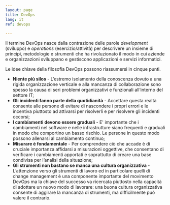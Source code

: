 ```yaml
---
layout: page
title: DevOps
lang: it
ref: devops

---
```


Il termine DevOps nasce dalla contrazione delle parole *development* (sviluppo) e *operations* (esercizio/attività) per descrivere un insieme di principi, metodologie e strumenti che ha rivoluzionato il modo in cui aziende e organizzazioni sviluppano e gestiscono applicazioni e servizi informatici.

Le idee chiave della filosofia DevOps possono riassumersi in cinque punti.

- **Niente più silos** -  L’estremo isolamento della conoscenza dovuto a una rigida organizzazione verticale e alla mancanza di collaborazione sono spesso la causa di seri problemi organizzativi e funzionali all’interno del settore IT;
- **Gli incidenti fanno parte della quotidianità** - Accettare questa realtà consente alle persone di evitare di nascondere i propri errori e le incentiva piuttosto ad attivarsi per risolverli e per risolvere gli incidenti occorsi;
- **I cambiamenti devono essere graduali** - E' importante che i cambiamenti nel software e nelle infrastrutture siano frequenti e graduali in modo che comportino un basso rischio. Le persone in questo modo possono allenarsi al cambiamento continuo;
- **Misurare è fondamentale** - Per comprendere ciò che accade è di cruciale importanza affidarsi a misurazioni oggettive, che consentano di verificare i cambiamenti apportati e soprattutto di creare una base condivisa per l’analisi della situazione;
- **Gli strumenti non bastano se manca una cultura organizzativa** - L’attenzione verso gli strumenti di lavoro ed in particolare quelli di change management è una componente importante del movimento DevOps ma la chiave del successo va ricercata piuttosto nella capacità di adottare un nuovo modo di lavorare: una buona cultura organizzativa consente di aggirare la mancanza di strumenti, ma difficilmente può valere il contrario.